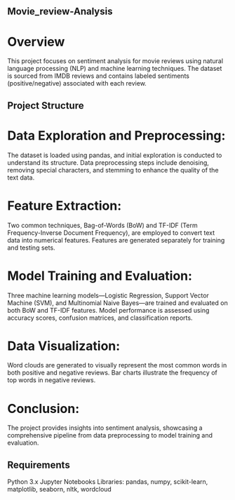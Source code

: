 ## Movie_review-Analysis
# Overview
This project focuses on sentiment analysis for movie reviews using natural language processing (NLP) and machine learning techniques. The dataset is sourced from IMDB reviews and contains labeled sentiments (positive/negative) associated with each review.

## Project Structure
# Data Exploration and Preprocessing:

The dataset is loaded using pandas, and initial exploration is conducted to understand its structure.
Data preprocessing steps include denoising, removing special characters, and stemming to enhance the quality of the text data.

# Feature Extraction:

Two common techniques, Bag-of-Words (BoW) and TF-IDF (Term Frequency-Inverse Document Frequency), are employed to convert text data into numerical features.
Features are generated separately for training and testing sets.

# Model Training and Evaluation:

Three machine learning models—Logistic Regression, Support Vector Machine (SVM), and Multinomial Naive Bayes—are trained and evaluated on both BoW and TF-IDF features.
Model performance is assessed using accuracy scores, confusion matrices, and classification reports.

# Data Visualization:

Word clouds are generated to visually represent the most common words in both positive and negative reviews.
Bar charts illustrate the frequency of top words in negative reviews.

# Conclusion:

The project provides insights into sentiment analysis, showcasing a comprehensive pipeline from data preprocessing to model training and evaluation.

## Requirements
Python 3.x
Jupyter Notebooks
Libraries: pandas, numpy, scikit-learn, matplotlib, seaborn, nltk, wordcloud
